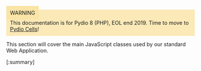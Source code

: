 <div style="background-color: #fbe9b7;font-size: 14px;">
<span style="background-color: #fae4a6;padding: 10px;">WARNING</span>
<span style="padding: 10px;display: inline-block;">This documentation is for Pydio 8 (PHP), EOL end 2019. Time to move to <a href="https://pydio.com/en/docs/cells/v2/quick-start">Pydio Cells</a>!</span>
</div>

This section will cover the main JavaScript classes used by our standard Web Application.

[:summary]
